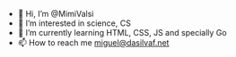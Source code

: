 - 👋 Hi, I’m @MimiValsi
- 👀 I’m interested in science, CS
- 🌱 I’m currently learning HTML, CSS, JS and specially Go
- 📫 How to reach me miguel@dasilvaf.net

<!---
MimiValsi/MimiValsi is a ✨ special ✨ repository because its `README.md` (this file) appears on your GitHub profile.
You can click the Preview link to take a look at your changes.
--->
